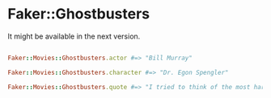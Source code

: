 # Faker::Ghostbusters

It might be available in the next version.

```ruby

Faker::Movies::Ghostbusters.actor #=> "Bill Murray"

Faker::Movies::Ghostbusters.character #=> "Dr. Egon Spengler"

Faker::Movies::Ghostbusters.quote #=> "I tried to think of the most harmless thing. Something I loved from my childhood. Something that could never ever possibly destroy us. Mr. Stay Puft!","

```
